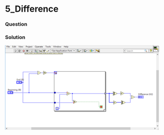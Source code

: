 # 5_Difference
### Question


### Solution
![Solution](https://github.com/Offliners/LabVIEW_projects/blob/master/LabVIEW-Fast-Coding-Challenge/Question5/5_Difference.vi%20Block%20Diagram.png)
